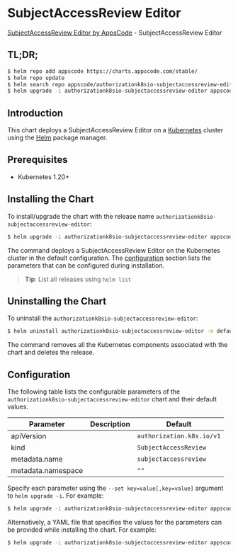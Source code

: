 # SubjectAccessReview Editor

[SubjectAccessReview Editor by AppsCode](https://appscode.com) - SubjectAccessReview Editor

## TL;DR;

```bash
$ helm repo add appscode https://charts.appscode.com/stable/
$ helm repo update
$ helm search repo appscode/authorizationk8sio-subjectaccessreview-editor --version=v0.16.0
$ helm upgrade -i authorizationk8sio-subjectaccessreview-editor appscode/authorizationk8sio-subjectaccessreview-editor -n default --create-namespace --version=v0.16.0
```

## Introduction

This chart deploys a SubjectAccessReview Editor on a [Kubernetes](http://kubernetes.io) cluster using the [Helm](https://helm.sh) package manager.

## Prerequisites

- Kubernetes 1.20+

## Installing the Chart

To install/upgrade the chart with the release name `authorizationk8sio-subjectaccessreview-editor`:

```bash
$ helm upgrade -i authorizationk8sio-subjectaccessreview-editor appscode/authorizationk8sio-subjectaccessreview-editor -n default --create-namespace --version=v0.16.0
```

The command deploys a SubjectAccessReview Editor on the Kubernetes cluster in the default configuration. The [configuration](#configuration) section lists the parameters that can be configured during installation.

> **Tip**: List all releases using `helm list`

## Uninstalling the Chart

To uninstall the `authorizationk8sio-subjectaccessreview-editor`:

```bash
$ helm uninstall authorizationk8sio-subjectaccessreview-editor -n default
```

The command removes all the Kubernetes components associated with the chart and deletes the release.

## Configuration

The following table lists the configurable parameters of the `authorizationk8sio-subjectaccessreview-editor` chart and their default values.

|     Parameter      | Description |               Default                |
|--------------------|-------------|--------------------------------------|
| apiVersion         |             | <code>authorization.k8s.io/v1</code> |
| kind               |             | <code>SubjectAccessReview</code>     |
| metadata.name      |             | <code>subjectaccessreview</code>     |
| metadata.namespace |             | <code>""</code>                      |


Specify each parameter using the `--set key=value[,key=value]` argument to `helm upgrade -i`. For example:

```bash
$ helm upgrade -i authorizationk8sio-subjectaccessreview-editor appscode/authorizationk8sio-subjectaccessreview-editor -n default --create-namespace --version=v0.16.0 --set apiVersion=authorization.k8s.io/v1
```

Alternatively, a YAML file that specifies the values for the parameters can be provided while
installing the chart. For example:

```bash
$ helm upgrade -i authorizationk8sio-subjectaccessreview-editor appscode/authorizationk8sio-subjectaccessreview-editor -n default --create-namespace --version=v0.16.0 --values values.yaml
```

